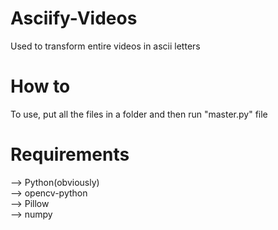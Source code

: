 # Asciify-Videos
Used to transform entire videos in ascii letters

# How to
To use, put all the files in a folder and then run "master.py" file

# Requirements
--> Python(obviously)  
--> opencv-python  
--> Pillow  
--> numpy
